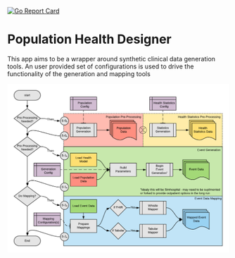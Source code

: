 [flow]:  docs/assets/phd-flow.png

[![Go Report Card](https://goreportcard.com/badge/github.com/JulieWinters/population-health-designer/project-layout?style=flat-square)](https://goreportcard.com/report/github.com/golang-standards/project-layout)

# Population Health Designer
This app aims to be a wrapper around synthetic clinical data generation tools. 
An user provided set of configurations is used to drive the functionality of the generation and mapping tools

![Application Flow][flow]